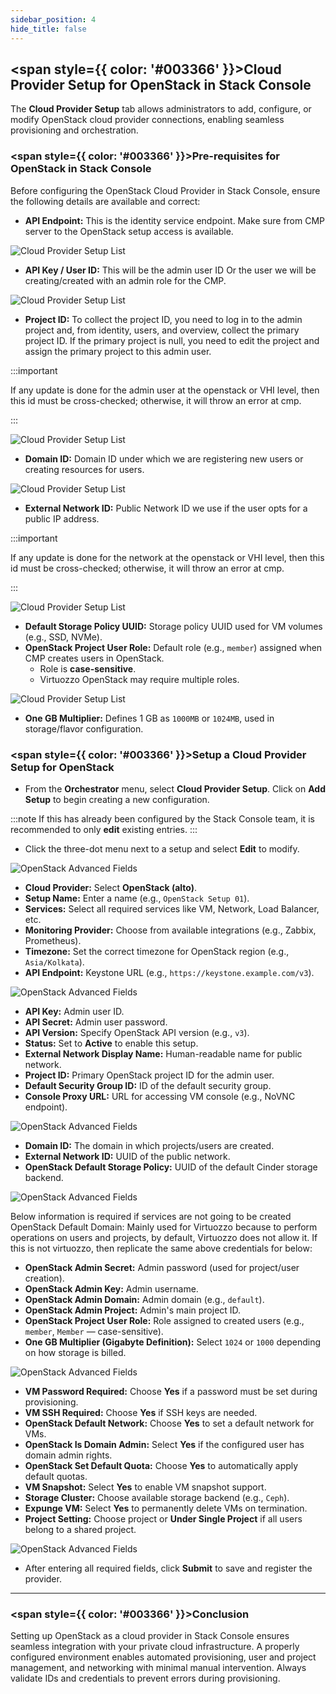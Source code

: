 ```yaml
---
sidebar_position: 4
hide_title: false
---
```


## <span style={{ color: '#003366' }}>Cloud Provider Setup for OpenStack in Stack Console</span>

The **Cloud Provider Setup** tab allows administrators to add, configure, or modify OpenStack cloud provider connections, enabling seamless provisioning and orchestration.

### <span style={{ color: '#003366' }}>Pre-requisites for OpenStack in Stack Console</span>

Before configuring the OpenStack Cloud Provider in Stack Console, ensure the following details are available and correct:

- **API Endpoint:** This is the identity service endpoint. Make sure from CMP server to the OpenStack setup access is available.

![Cloud Provider Setup List](images/op_1.png)

- **API Key / User ID:** This will be the admin user ID Or the user we will be creating/created with an admin role for the CMP.

![Cloud Provider Setup List](images/op_2.png)

- **Project ID:** To collect the project ID, you need to log in to the admin project and, from identity, users, and overview, collect the primary project ID. 
If the primary project is null, you need to edit the project and assign the primary project to this admin user.

:::important

If any update is done for the admin user at the openstack or VHI level, then this id must be cross-checked; otherwise, it will throw an error at cmp.

:::

![Cloud Provider Setup List](images/op_3.png)

- **Domain ID:** Domain ID under which we are registering new users or creating resources for users.

![Cloud Provider Setup List](images/op_4.png)

- **External Network ID:** Public Network ID we use if the user opts for a public IP address.

:::important

If any update is done for the network at the openstack or VHI level, then this id must be cross-checked; otherwise, it will throw an error at cmp.

:::

![Cloud Provider Setup List](images/op_5.png)

- **Default Storage Policy UUID:** Storage policy UUID used for VM volumes (e.g., SSD, NVMe).
- **OpenStack Project User Role:** Default role (e.g., `member`) assigned when CMP creates users in OpenStack.
  - Role is **case-sensitive**.
  - Virtuozzo OpenStack may require multiple roles.

![Cloud Provider Setup List](images/op_6.png)

- **One GB Multiplier:** Defines 1 GB as `1000MB` or `1024MB`, used in storage/flavor configuration.

### <span style={{ color: '#003366' }}>Setup a Cloud Provider Setup for OpenStack</span>

- From the **Orchestrator** menu, select **Cloud Provider Setup**. Click on **Add Setup** to begin creating a new configuration.

:::note
If this has already been configured by the Stack Console team, it is recommended to only **edit** existing entries.
:::

- Click the three-dot menu next to a setup and select **Edit** to modify.

![OpenStack Advanced Fields](images/op_7.png)

- **Cloud Provider:** Select **OpenStack (alto)**.
- **Setup Name:** Enter a name (e.g., `OpenStack Setup 01`).
- **Services:** Select all required services like VM, Network, Load Balancer, etc.
- **Monitoring Provider:** Choose from available integrations (e.g., Zabbix, Prometheus).
- **Timezone:** Set the correct timezone for OpenStack region (e.g., `Asia/Kolkata`).
- **API Endpoint:** Keystone URL (e.g., `https://keystone.example.com/v3`).

![OpenStack Advanced Fields](images/op_8.png)

- **API Key:** Admin user ID.
- **API Secret:** Admin user password.
- **API Version:** Specify OpenStack API version (e.g., `v3`).
- **Status:** Set to **Active** to enable this setup.
- **External Network Display Name:** Human-readable name for public network.
- **Project ID:** Primary OpenStack project ID for the admin user.
- **Default Security Group ID:** ID of the default security group.
- **Console Proxy URL:** URL for accessing VM console (e.g., NoVNC endpoint).

![OpenStack Advanced Fields](images/op_9.png)

- **Domain ID:** The domain in which projects/users are created.
- **External Network ID:** UUID of the public network.
- **OpenStack Default Storage Policy:** UUID of the default Cinder storage backend.

![OpenStack Advanced Fields](images/op_10.png)

Below information is required if services are not going to be created OpenStack Default Domain: Mainly used for Virtuozzo because to perform operations on users and projects, by default, Virtuozzo does not allow it. If this is not virtuozzo, then replicate the same above credentials for below:

- **OpenStack Admin Secret:** Admin password (used for project/user creation).
- **OpenStack Admin Key:** Admin username.
- **OpenStack Admin Domain:** Admin domain (e.g., `default`).
- **OpenStack Admin Project:** Admin's main project ID.
- **OpenStack Project User Role:** Role assigned to created users (e.g., `member`, `Member` — case-sensitive).
- **One GB Multiplier (Gigabyte Definition):** Select `1024` or `1000` depending on how storage is billed.

![OpenStack Advanced Fields](images/op_11.png)

- **VM Password Required:** Choose **Yes** if a password must be set during provisioning.
- **VM SSH Required:** Choose **Yes** if SSH keys are needed.
- **OpenStack Default Network:** Choose **Yes** to set a default network for VMs.
- **OpenStack Is Domain Admin:** Select **Yes** if the configured user has domain admin rights.
- **OpenStack Set Default Quota:** Choose **Yes** to automatically apply default quotas.
- **VM Snapshot:** Select **Yes** to enable VM snapshot support.
- **Storage Cluster:** Choose available storage backend (e.g., `Ceph`).
- **Expunge VM:** Select **Yes** to permanently delete VMs on termination.
- **Project Setting:** Choose project or **Under Single Project** if all users belong to a shared project.

![OpenStack Advanced Fields](images/op_12.png)

- After entering all required fields, click **Submit** to save and register the provider.

---

### <span style={{ color: '#003366' }}>Conclusion</span>

Setting up OpenStack as a cloud provider in Stack Console ensures seamless integration with your private cloud infrastructure. A properly configured environment enables automated provisioning, user and project management, and networking with minimal manual intervention. Always validate IDs and credentials to prevent errors during provisioning.
